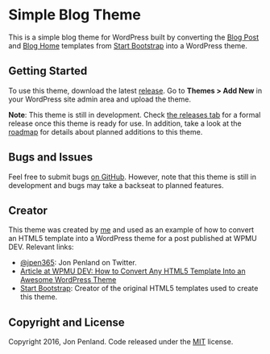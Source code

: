 # Simple Blog Theme

This is a simple blog theme for WordPress built by converting the [Blog Post](http://startbootstrap.com/template-overviews/blog-post/) and [Blog Home](http://startbootstrap.com/template-overviews/blog-home/) templates from [Start Bootstrap](http://startbootstrap.com/) into a WordPress theme.

## Getting Started

To use this theme, download the latest [release](https://github.com/jpen365/simple-blog-theme/releases). Go to **Themes > Add New** in your WordPress site admin area and upload the theme.

**Note**: This theme is still in development. Check [the releases tab](https://github.com/jpen365/simple-blog-theme/releases) for a formal release once this theme is ready for use. In addition, take a look at the [roadmap](https://github.com/jpen365/simple-blog-theme/blob/master/ROADMAP.md) for details about planned additions to this theme.

## Bugs and Issues

Feel free to submit bugs [on GitHub](https://github.com/jpen365/simple-blog-theme/issues). However, note that this theme is still in development and bugs may take a backseat to planned features.

## Creator

This theme was created by [me](http://www.jonpenland.com) and used as an example of how to convert an HTML5 template into a WordPress theme for a post published at WPMU DEV. Relevant links:

* [@jpen365](https://twitter.com/jpen365): Jon Penland on Twitter.
* [Article at WPMU DEV: How to Convert Any HTML5 Template Into an Awesome WordPress Theme](https://premium.wpmudev.org/blog/convert-html5-template-wordpress-theme/)
* [Start Bootstrap](http://startbootstrap.com/): Creator of the original HTML5 templates used to create this theme.

## Copyright and License

Copyright 2016, Jon Penland. Code released under the [MIT](https://github.com/jpen365/simple-blog-theme/blob/master/LICENSE) license.